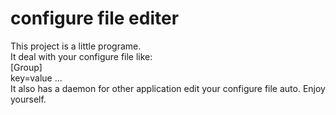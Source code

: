 configure file editer
====================
This project is a little programe.<br>
It deal with your configure file like:<br>
[Group]<br>
key=value
...
<br>It also has a daemon for other application edit your configure file auto.
Enjoy yourself.
